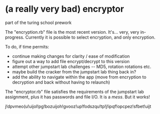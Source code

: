 # (a really very bad) encryptor
part of the turing school prework

The "encryption.rb" file is the most recent version. It's... very, very in-progress. 
Currently it is possible to select encryption, and only encryption.

To do, if time permits: 
 - continue making changes for clarity / ease of modification
 - figure out a way to add file encrypt/decrypt to this version
 - attempt other jumpstart lab challenges -- MD5, rotation rotations etc.
 - maybe build the cracker from the jumpstart lab thing back in?
 - add the ability to navigate within the app (move from encryption to decryption and back without having to relaunch)

The "encryptor.rb" file satisfies the requirements of the jumpstart lab assignment, plus it has passwords and file I/O. 
It is a *mess*. But it works!

j!dpvmeo(u!uijol!pg!bozuijoh!gvooz!up!fodszqu!tp!j!ipqf!opcpez!sfbet!uijt

  
